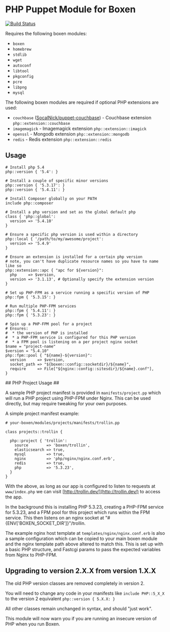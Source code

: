# PHP Puppet Module for Boxen

[![Build Status](https://travis-ci.org/boxen/puppet-php.png?branch=master)](https://travis-ci.org/boxen/puppet-php)

Requires the following boxen modules:

* `boxen`
* `homebrew`
* `stdlib`
* `wget`
* `autoconf`
* `libtool`
* `pkgconfig`
* `pcre`
* `libpng`
* `mysql`

The following boxen modules are required if optional PHP extensions are used:

* `couchbase` ([SocalNick/puppet-couchbase](https://github.com/SocalNick/puppet-couchbase)) - Couchbase extension `php::extension::couchbase`
* `imagemagick` - Imagemagick extension `php::extension::imagick`
* `openssl` - Mongodb extension `php::extension::mongodb`
* `redis` - Redis extension `php::extension::redis`

## Usage

```puppet
# Install php 5.4
php::version { '5.4': }

# Install a couple of specific minor versions
php::version { '5.3.17': }
php::version { '5.4.11': }

# Install Composer globally on your PATH
include php::composer

# Install a php version and set as the global default php
class { 'php::global':
  version => '5.4.10'
}

# Ensure a specific php version is used within a directory
php::local { '/path/to/my/awesome/project':
  version => '5.4.9'
}

# Ensure an extension is installed for a certain php version
# note, you can't have duplicate resource names so you have to name like so
php::extension::apc { "apc for ${version}":
  php     => $version,
  version => '3.1.13', # Optionally specify the extension version
}

# Set up PHP-FPM as a service running a specific version of PHP
php::fpm { '5.3.15': }

# Run multiple PHP-FPM services
php::fpm { '5.4.11': }
php::fpm { '5.3.23': }

# Spin up a PHP-FPM pool for a project
# Ensures:
#  * the version of PHP is installed
#  * a PHP-FPM service is configured for this PHP version
#  * a FPM pool is listening on a per project nginx socket
$name = "project-name"
$version = "5.4.10"
php::fpm::pool { "${name}-${version}":
  version     => $version,
  socket_path => "${boxen::config::socketdir}/${name}",
  require     => File["${nginx::config::sitesdir}/${name}.conf"],
}

```

## PHP Project Usage ##

A sample PHP project manifest is provided in `manifests/project.pp` which will run a PHP project using PHP-FPM under Nginx. This can be used directly, but may require tweaking for your own purposes.

A simple project manifest example:

```puppet
# your-boxen/modules/projects/manifests/trollin.pp

class projects::trollin {

  php::project { 'trollin':
    source        => 'boxen/trollin',
    elasticsearch => true,
    mysql         => true,
    nginx         => 'php/nginx/nginx.conf.erb',
    redis         => true,
    php           => '5.3.23',
  }
}
```

With the above, as long as our app is configured to listen to requests at `www/index.php` we can visit [http://trollin.dev/](http://trollin.dev/) to access the app.

In the background this is installing PHP 5.3.23, creating a PHP-FPM service for 5.3.23, and a FPM pool for this project which runs within the FPM service. This then listens on an nginx socket at "#{ENV['BOXEN_SOCKET_DIR']}"/trollin.

The example nginx host template at `templates/nginx/nginx.conf.erb` is also a sample configuration which can be copied to your main boxen module and the nginx template path above altered to match this. This is set up with a basic PHP structure, and Fastcgi params to pass the expected variables from Nginx to PHP-FPM.

## Upgrading to version 2.X.X from version 1.X.X

The old PHP version classes are removed completely in version 2.

You will need to change any code in your manifests like `include PHP::5_X_X` to the version 2 equivalent `php::version { 5.X.X: }`

All other classes remain unchanged in syntax, and should "just work".

This module will now warn you if you are running an insecure version of PHP when you run Boxen.
